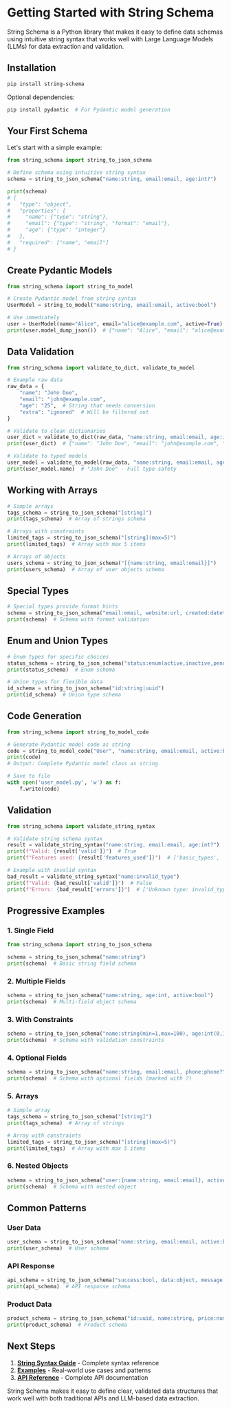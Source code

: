 # Getting Started with String Schema

String Schema is a Python library that makes it easy to define data schemas using intuitive string syntax that works well with Large Language Models (LLMs) for data extraction and validation.

## Installation

```bash
pip install string-schema
```

Optional dependencies:

```bash
pip install pydantic  # For Pydantic model generation
```

## Your First Schema

Let's start with a simple example:

```python
from string_schema import string_to_json_schema

# Define schema using intuitive string syntax
schema = string_to_json_schema("name:string, email:email, age:int?")

print(schema)
# {
#   "type": "object",
#   "properties": {
#     "name": {"type": "string"},
#     "email": {"type": "string", "format": "email"},
#     "age": {"type": "integer"}
#   },
#   "required": ["name", "email"]
# }
```

## Create Pydantic Models

```python
from string_schema import string_to_model

# Create Pydantic model from string syntax
UserModel = string_to_model("name:string, email:email, active:bool")

# Use immediately
user = UserModel(name="Alice", email="alice@example.com", active=True)
print(user.model_dump_json())  # {"name": "Alice", "email": "alice@example.com", "active": true}
```

## Data Validation

```python
from string_schema import validate_to_dict, validate_to_model

# Example raw data
raw_data = {
    "name": "John Doe",
    "email": "john@example.com",
    "age": "25",  # String that needs conversion
    "extra": "ignored"  # Will be filtered out
}

# Validate to clean dictionaries
user_dict = validate_to_dict(raw_data, "name:string, email:email, age:int?")
print(user_dict)  # {"name": "John Doe", "email": "john@example.com", "age": 25}

# Validate to typed models
user_model = validate_to_model(raw_data, "name:string, email:email, age:int?")
print(user_model.name)  # "John Doe" - Full type safety
```

## Working with Arrays

```python
# Simple arrays
tags_schema = string_to_json_schema("[string]")
print(tags_schema)  # Array of strings schema

# Arrays with constraints
limited_tags = string_to_json_schema("[string](max=5)")
print(limited_tags)  # Array with max 5 items

# Arrays of objects
users_schema = string_to_json_schema("[{name:string, email:email}]")
print(users_schema)  # Array of user objects schema
```

## Special Types

```python
# Special types provide format hints
schema = string_to_json_schema("email:email, website:url, created:datetime, id:uuid")
print(schema)  # Schema with format validation
```

## Enum and Union Types

```python
# Enum types for specific choices
status_schema = string_to_json_schema("status:enum(active,inactive,pending)")
print(status_schema)  # Enum schema

# Union types for flexible data
id_schema = string_to_json_schema("id:string|uuid")
print(id_schema)  # Union type schema
```

## Code Generation

```python
from string_schema import string_to_model_code

# Generate Pydantic model code as string
code = string_to_model_code("User", "name:string, email:email, active:bool")
print(code)
# Output: Complete Pydantic model class as string

# Save to file
with open('user_model.py', 'w') as f:
    f.write(code)
```

## Validation

```python
from string_schema import validate_string_syntax

# Validate string schema syntax
result = validate_string_syntax("name:string, email:email, age:int?")
print(f"Valid: {result['valid']}")  # True
print(f"Features used: {result['features_used']}")  # ['basic_types', 'optional_fields']

# Example with invalid syntax
bad_result = validate_string_syntax("name:invalid_type")
print(f"Valid: {bad_result['valid']}")  # False
print(f"Errors: {bad_result['errors']}")  # ['Unknown type: invalid_type']
```

## Progressive Examples

### 1. Single Field

```python
from string_schema import string_to_json_schema

schema = string_to_json_schema("name:string")
print(schema)  # Basic string field schema
```

### 2. Multiple Fields

```python
schema = string_to_json_schema("name:string, age:int, active:bool")
print(schema)  # Multi-field object schema
```

### 3. With Constraints

```python
schema = string_to_json_schema("name:string(min=1,max=100), age:int(0,120), email:email")
print(schema)  # Schema with validation constraints
```

### 4. Optional Fields

```python
schema = string_to_json_schema("name:string, email:email, phone:phone?")
print(schema)  # Schema with optional fields (marked with ?)
```

### 5. Arrays

```python
# Simple array
tags_schema = string_to_json_schema("[string]")
print(tags_schema)  # Array of strings

# Array with constraints
limited_tags = string_to_json_schema("[string](max=5)")
print(limited_tags)  # Array with max 5 items
```

### 6. Nested Objects

```python
schema = string_to_json_schema("user:{name:string, email:email}, active:bool")
print(schema)  # Schema with nested object
```

## Common Patterns

### User Data

```python
user_schema = string_to_json_schema("name:string, email:email, active:bool")
print(user_schema)  # User schema
```

### API Response

```python
api_schema = string_to_json_schema("success:bool, data:object, message:string?")
print(api_schema)  # API response schema
```

### Product Data

```python
product_schema = string_to_json_schema("id:uuid, name:string, price:number(min=0), in_stock:bool")
print(product_schema)  # Product schema
```

## Next Steps

1. **[String Syntax Guide](string-syntax.md)** - Complete syntax reference
2. **[Examples](examples.md)** - Real-world use cases and patterns
3. **[API Reference](api-reference.md)** - Complete API documentation

String Schema makes it easy to define clear, validated data structures that work well with both traditional APIs and LLM-based data extraction.
